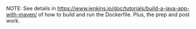 NOTE: See details in https://www.jenkins.io/doc/tutorials/build-a-java-app-with-maven/
of how to build and run the Dockerfile.  Plus, the prep and post work.
